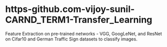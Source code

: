 # https-github.com-vijoy-sunil-CARND_TERM1-Transfer_Learning
Feature Extraction on pre-trained networks - VGG,  GoogLeNet, and ResNet on Cifar10 and German Traffic Sign datasets to classify images.
